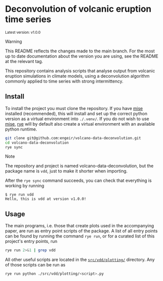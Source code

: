# Deconvolution of volcanic eruption time series

<sup>Latest version: v1.0.0</sup> <!-- x-release-please-version -->

> [!WARNING]
>
> This README reflects the changes made to the main branch. For the most up to date
> documentation about the version you are using, see the README at the relevant tag.

This repository contains analysis scripts that analyse output from volcanic eruption
simulations in climate models, using a deconvolution algorithm commonly applied to time
series with strong intermittency.

## Install

To install the project you must clone the repository. If you have [mise] installed
(recommended), this will install and set up the correct python version as a virtual
environment into `./.venv/`. If you do not wish to use [mise], [rye] will by default
also create a virtual environment with an available python runtime.

```bash
git clone git@github.com:engeir/volcano-data-deconvolution.git
cd volcano-data-deconvolution
rye sync
```

> [!NOTE]
>
> The repository and project is named volcano-data-deconvolution, but the package name
> is `vdd`, just to make it shorter when importing.

After the `rye sync` command succeeds, you can check that everything is working by
running

<!-- x-release-please-start-version -->

```console
$ rye run vdd
Hello, this is vdd at version v1.0.0!
```

<!-- x-release-please-end -->

## Usage

The main programs, i.e. those that create plots used in the accompanying paper, are run
as entry point scripts of the package. A list of all entry points can be found by
running the command `rye run`, or for a curated list of this project's entry points, run

```bash
rye run 2>&1 | grep vdd
```

All other useful scripts are located in the [`src/vdd/plotting/`](./src/vdd/plotting/)
directory. Any of those scripts can be run as

```bash
rye run python ./src/vdd/plotting/<script>.py
```

[rye]: https://rye-up.com/
[mise]: https://mise.jdx.dev/
